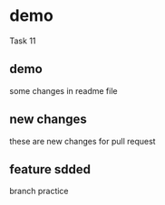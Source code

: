 # demo
Task 11

## demo
some changes in readme file

## new changes
these are new changes for pull request

## feature sdded
branch practice